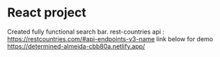 # React project
Created fully functional search bar.
rest-countries api : https://restcountries.com/#api-endpoints-v3-name
link below for demo
https://determined-almeida-cbb80a.netlify.app/


